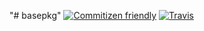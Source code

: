 "# basepkg" 
[![Commitizen friendly](https://img.shields.io/badge/commitizen-friendly-brightgreen.svg)](http://commitizen.github.io/cz-cli/)
[![Travis](https://img.shields.io/travis/rafaelgr/basepkg.svg?maxAge=2592000)](https://travis-ci.org/rafaelgr/basepkg)
